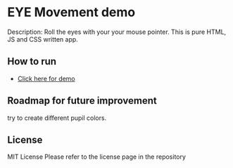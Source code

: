 # EYE Movement demo

Description:
Roll the eyes with your your mouse pointer. This is pure HTML, JS and CSS written app.

## How to run

<ul>
  <li><a href="https://marvel202.github.io/eyesmovement/eyes.html">Click here for demo</a></li>

 </ul>
 
## Roadmap for future improvement
try to create different pupil colors.

 
## License
MIT License
Please refer to the license page in the repository
